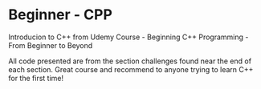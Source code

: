 # Beginner - CPP

Introducion to C++ from Udemy Course - Beginning C++ Programming - From Beginner to Beyond

All code presented are from the section challenges found near the end of each section. Great course and recommend to anyone 
trying to learn C++ for the first time!
